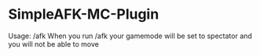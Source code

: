 # SimpleAFK-MC-Plugin
Usage: /afk
When you run /afk your gamemode will be set to spectator and you will not be able to move